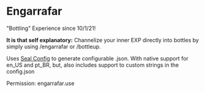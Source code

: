 # Engarrafar
"Bottling" Experience since 10/1/21!

**It is that self explanatory:**
Channelize your inner EXP directly into bottles by simply using /engarrafar or /bottleup.

Uses [Seal Config](https://github.com/Seal-Island/Seal-Config) to generate configurable .json.
With native support for en_US and pt_BR, but, also includes support to custom strings in the config.json

Permission:
engarrafar.use

